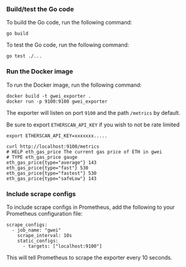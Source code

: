### Build/test the Go code

To build the Go code, run the following command:

```
go build
```

To test the Go code, run the following command:

```
go test ./...
```

### Run the Docker image

To run the Docker image, run the following command:

```
docker build -t gwei_exporter .
docker run -p 9100:9100 gwei_exporter
```

The exporter will listen on port `9100` and the path `/metrics` by default.

Be sure to export `ETHERSCAN_API_KEY` if you wish to not be rate limited

```console
export ETHERSCAN_API_KEY=xxxxxxx.....
```

```
curl http://localhost:9100/metrics
# HELP eth_gas_price The current gas price of ETH in gwei
# TYPE eth_gas_price gauge
eth_gas_price{type="average"} 143
eth_gas_price{type="fast"} 530
eth_gas_price{type="fastest"} 530
eth_gas_price{type="safeLow"} 143
```

### Include scrape configs

To include scrape configs in Prometheus, add the following to your Prometheus configuration file:

```
scrape_configs:
  - job_name: "gwei"
    scrape_interval: 10s
    static_configs:
      - targets: ["localhost:9100"]
```

This will tell Prometheus to scrape the exporter every 10 seconds.
